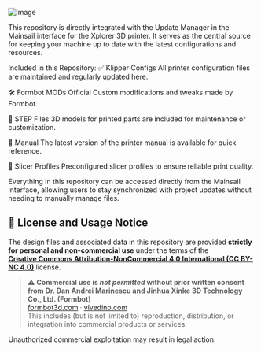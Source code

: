 

![image](https://github.com/user-attachments/assets/0194e484-9154-4654-aad8-cc40cd8cdbf5)

This repository is directly integrated with the Update Manager in the Mainsail interface for the Xplorer 3D printer. 
It serves as the central source for keeping your machine up to date with the latest configurations and resources.

Included in this Repository:
✅ Klipper Configs
All printer configuration files are maintained and regularly updated here.

🛠 Formbot MODs
Official Custom modifications and tweaks made by Formbot.

🧩 STEP Files
3D models for printed parts are included for maintenance or customization.

🧾 Manual
The latest version of the printer manual is available for quick reference.

🧵 Slicer Profiles
Preconfigured slicer profiles to ensure reliable print quality.

Everything in this repository can be accessed directly from the Mainsail interface, allowing users to stay synchronized with project updates without needing to manually manage files.

## 🚫 License and Usage Notice

The design files and associated data in this repository are provided **strictly for personal and non-commercial use** under the terms of the  
**[Creative Commons Attribution-NonCommercial 4.0 International (CC BY-NC 4.0)](https://creativecommons.org/licenses/by-nc/4.0/)** license.

> **⚠️ Commercial use is *not permitted* without prior written consent from Dr. Dan Andrei Marinescu and Jinhua Xinke 3D Technology Co., Ltd. (Formbot)**  
> [formbot3d.com](https://formbot3d.com) · [vivedino.com](https://vivedino.com)  
> This includes (but is not limited to) reproduction, distribution, or integration into commercial products or services.

Unauthorized commercial exploitation may result in legal action.



